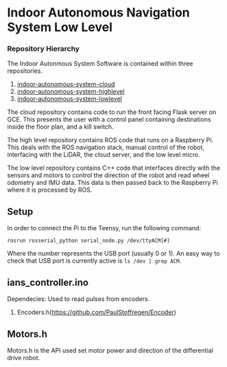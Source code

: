 # Indoor Autonomous Navigation System Low Level

### Repository Hierarchy

The Indoor Autonmous System Software is contained within three repositories. 

1. [indoor-autonomous-system-cloud](https://github.com/thedch/indoor-autonomous-system-cloud)
1. [indoor-autonomous-system-highlevel](https://github.com/thedch/indoor-autonomous-system-highlevel)
1. [indoor-autonomous-system-lowlevel](https://github.com/thedch/indoor-autonomous-system-lowlevel)

The cloud repository contains code to run the front facing Flask server on GCE. This presents the user with a control panel containing destinations inside the floor plan, and a kill switch.

The high level repository contains ROS code that runs on a Raspberry Pi. This deals with the ROS navigation stack, manual control of the robot, interfacing with the LiDAR, the cloud server, and the low level micro. 

The low level repository contains C++ code that interfaces directly with the sensors and motors to control the direction of the robot and read wheel odometry and IMU data. This data is then passed back to the Raspberry Pi where it is processed by ROS. 

## Setup

In order to connect the Pi to the Teensy, run the following command:

```
rosrun rosserial_python serial_node.py /dev/ttyACM[#]
```

Where the number represents the USB port (usually 0 or 1). An easy way to check that USB port is currently active is `ls /dev | grep ACM`. 

## ians_controller.ino


Dependecies:
Used to read pulses from encoders.
1. Encoders.h(https://github.com/PaulStoffregen/Encoder)

## Motors.h
Motors.h is the API used set motor power and direction of the differential drive robot.
